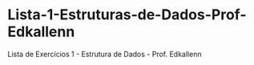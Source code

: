 # Lista-1-Estruturas-de-Dados-Prof-Edkallenn
Lista de Exercícios 1 - Estrutura de Dados - Prof. Edkallenn
